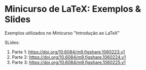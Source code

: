 Minicurso de LaTeX: Exemplos & Slides
========================

Exemplos utilizados no Minicurso "Introdução ao LaTeX"

SLides:
1. Parte 1: https://doi.org/10.6084/m9.figshare.1060223.v1
2. Parte 2: https://doi.org/10.6084/m9.figshare.1060224.v1
3. Parte 3: https://doi.org/10.6084/m9.figshare.1060225.v1
